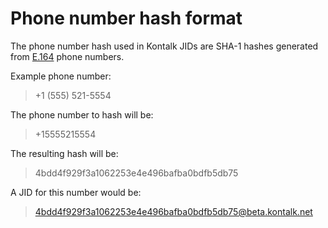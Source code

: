 # Phone number hash format

The phone number hash used in Kontalk JIDs are SHA-1 hashes generated from
[E.164](https://en.wikipedia.org/wiki/E.164) phone numbers.

Example phone number:

> +1 (555) 521-5554

The phone number to hash will be:

> +15555215554

The resulting hash will be:

> 4bdd4f929f3a1062253e4e496bafba0bdfb5db75

A JID for this number would be:

> 4bdd4f929f3a1062253e4e496bafba0bdfb5db75@beta.kontalk.net
